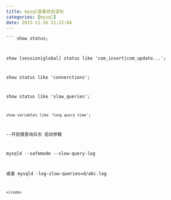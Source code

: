 ```yaml
---
title: mysql查看状态语句
categories: [mysql]
date: 2015-11-26 21:22:04
---
```


<code>```
show status;

show [session|global] status like 'com_insert|com_update...';

show status like 'connerctions';

show status like 'slow_queries';

    show variables like 'long_query_time';



--开启慢查询日志 启动参数

mysqld  --safemode --slow-query-log

或者 mysqld -log-slow-queries=d/abc.log
```
</code>
